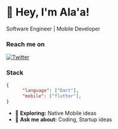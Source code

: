 
# 👋 Hey, I'm Ala'a!
Software Engineer | Mobile Developer  

### Reach me on
[![Twitter](https://img.shields.io/badge/%20-Twitter-black?color=222244&labelColor=000000&logo=twitter&logoColor=f5f7fe)](https://twitter.com/alaaahmed8989)


### Stack

```json
{
      "language": ["Dart"],
      "mobile": ["flutter"],
}
```
- 🤔 <b>Exploring:</b> Native Mobile ideas
- 💬 <b>Ask me about:</b> Coding, Startup ideas
